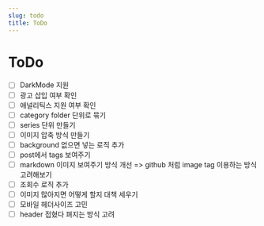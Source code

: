 ```yaml
---
slug: todo
title: ToDo
---
```


# ToDo

- [ ] DarkMode 지원
- [ ] 광고 삽입 여부 확인
- [ ] 애널리틱스 지원 여부 확인
- [ ] category folder 단위로 묶기
- [ ] series 단위 만들기
- [ ] 이미지 압축 방식 만들기
- [ ] background 없으면 넣는 로직 추가
- [ ] post에서 tags 보여주기
- [ ] markdown 이미지 보여주기 방식 개선 => github 처럼 image tag 이용하는 방식 고려해보기
- [ ] 조회수 로직 추가
- [ ] 이미지 많아지면 어떻게 할지 대책 세우기
- [ ] 모바일 헤더사이즈 고민
- [ ] header 접혔다 펴지는 방식 고려